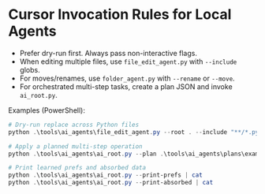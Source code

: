 Cursor Invocation Rules for Local Agents
=======================================

- Prefer dry-run first. Always pass non-interactive flags.
- When editing multiple files, use `file_edit_agent.py` with `--include` globs.
- For moves/renames, use `folder_agent.py` with `--rename` or `--move`.
- For orchestrated multi-step tasks, create a plan JSON and invoke `ai_root.py`.

Examples (PowerShell):

```powershell
# Dry-run replace across Python files
python .\tools\ai_agents\file_edit_agent.py --root . --include "**/*.py" --pattern "foo" --replacement "bar" --dry-run | cat

# Apply a planned multi-step operation
python .\tools\ai_agents\ai_root.py --plan .\tools\ai_agents\plans\example_plan.json | cat

# Print learned prefs and absorbed data
python .\tools\ai_agents\ai_root.py --print-prefs | cat
python .\tools\ai_agents\ai_root.py --print-absorbed | cat
```


